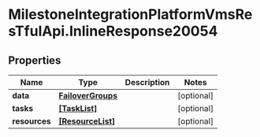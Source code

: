 # MilestoneIntegrationPlatformVmsResTfulApi.InlineResponse20054

## Properties
Name | Type | Description | Notes
------------ | ------------- | ------------- | -------------
**data** | [**FailoverGroups**](FailoverGroups.md) |  | [optional] 
**tasks** | [**[TaskList]**](TaskList.md) |  | [optional] 
**resources** | [**[ResourceList]**](ResourceList.md) |  | [optional] 
